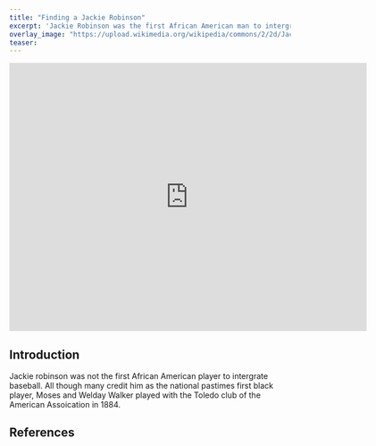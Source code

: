 ```yaml
---
title: "Finding a Jackie Robinson"
excerpt: 'Jackie Robinson was the first African American man to intergrate Major League Baseball, but many tried before him and many came after him. His opening the door for African American ballplayers had tremendous but also negative impacts.'
overlay_image: "https://upload.wikimedia.org/wikipedia/commons/2/2d/Jackie_Robinson%2C_Brooklyn_Dodgers%2C_1954.jpg"
teaser:
---
```

<iframe src="https://www.exhibit.so/exhibits/dKMpblRlVtFVeiUT3JHB?embedded=true" width="640" height="480" allowfullscreen allow="autoplay" frameborder="0"></iframe>

## Introduction
Jackie robinson was not the first African American player to intergrate baseball. All though many credit him as the national pastimes first black player, Moses and Welday Walker played with the Toledo club of the American Assoication in 1884. 

## References

[^1]: Here is a footnote example.
[^2]: Here is another footnote example.
